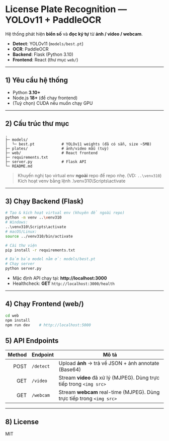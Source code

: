 # License Plate Recognition — YOLOv11 + PaddleOCR

Hệ thống phát hiện **biển số** và **đọc ký tự** từ **ảnh / video / webcam**.

- **Detect**: YOLOv11 (`models/best.pt`)
- **OCR**: PaddleOCR
- **Backend**: Flask (Python 3.10)
- **Frontend**: React (thư mục `web/`)

---

## 1) Yêu cầu hệ thống
- Python **3.10+**
- Node.js **18+** (để chạy frontend)
- (Tuỳ chọn) CUDA nếu muốn chạy GPU

---

## 2) Cấu trúc thư mục
```
.
├─ models/
│  └─ best.pt            # YOLOv11 weights (đã có sẵn, size ~5MB)
├─ plates/               # ảnh/video mẫu (tuỳ)
├─ web/                  # React frontend
├─ requirements.txt
├─ server.py             # Flask API
└─ README.md
```
> Khuyến nghị tạo virtual env **ngoài** repo để repo nhẹ. (VD: `..\venv310`)
> Kích hoạt venv bằng lệnh .\venv310\Scripts\activate     

---

## 3) Chạy Backend (Flask)
```bash
# Tạo & kích hoạt virtual env (khuyên để ngoài repo)
python -m venv ..\venv310
# Windows:
..\venv310\Scripts\activate
# macOS/Linux:
source ../venv310/bin/activate

# Cài thư viện
pip install -r requirements.txt

# Đảm bảo model nằm ở: models/best.pt
# Chạy server
python server.py
```

- Mặc định API chạy tại: **http://localhost:3000**
- Healthcheck: **GET** `http://localhost:3000/health`

---

## 4) Chạy Frontend (web/)
```bash
cd web
npm install
npm run dev    # http://localhost:5000

```
## 5) API Endpoints

| Method | Endpoint   | Mô tả |
|-------:|------------|-------|
| POST   | `/detect`  | Upload **ảnh** → trả về JSON + ảnh annotate (Base64) |
| GET    | `/video`   | Stream **video** đã xử lý (MJPEG). Dùng trực tiếp trong `<img src>` |
| GET    | `/webcam`  | Stream **webcam** real-time (MJPEG). Dùng trực tiếp trong `<img src>` |

---

## 8) License
MIT 

